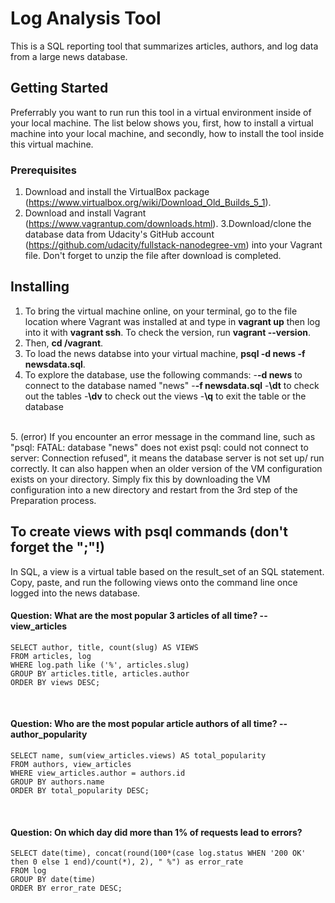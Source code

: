 # Log Analysis Tool

This is a SQL reporting tool that summarizes articles, authors, and log data from a large news database.


## Getting Started

Preferrably you want to run run this tool in a virtual environment inside of your local machine. The list below shows you, first, how to install a virtual machine into your local machine, and secondly, how to install the tool inside this virtual machine.

### Prerequisites

1. Download and install the VirtualBox package (https://www.virtualbox.org/wiki/Download_Old_Builds_5_1).
2. Download and install Vagrant (https://www.vagrantup.com/downloads.html). 
3.Download/clone the database data from Udacity's GitHub account (https://github.com/udacity/fullstack-nanodegree-vm) into your Vagrant file. Don't forget to unzip the file after download is completed.

## Installing<br>

1. To bring the virtual machine online, on your terminal, go to the file location where Vagrant was installed at and type in **vagrant up** then log into it with **vagrant ssh**. To check the version, run **vagrant --version**.
2. Then, **cd /vagrant**.
3. To load the news databse into your virtual machine, **psql -d news -f newsdata.sql**.
4. To explore the database, use the following commands: 
-**-d news** to connect to the database named "news"
-**-f newsdata.sql**
-**\dt** to check out the tables
-**\dv** to check out the views
-**\q** to exit the table or the database
<br>
5. (error) If you encounter an error message in the command line, such as "psql: FATAL: database "news" does not exist
psql: could not connect to server: Connection refused", it means the database server is not set up/ run correctly. It can also happen when an older version of the VM configuration exists on your directory. Simply fix this by downloading the VM configuration into a new directory and restart from the 3rd step of the Preparation process.

## To create views with psql commands (don't forget the ";"!)
In SQL, a view is a virtual table based on the result_set of an SQL statement.
Copy, paste, and run the following views onto the command line once logged into the news database.

#### Question: What are the most popular 3 articles of all time? -- view_articles
```CREATE VIEW view_articles AS
SELECT author, title, count(slug) AS VIEWS
FROM articles, log
WHERE log.path like ('%', articles.slug)
GROUP BY articles.title, articles.author
ORDER BY views DESC;
```
<br>

#### Question: Who are the most popular article authors of all time? -- author_popularity
```CREATE VIEW author_popularity AS
SELECT name, sum(view_articles.views) AS total_popularity
FROM authors, view_articles
WHERE view_articles.author = authors.id
GROUP BY authors.name
ORDER BY total_popularity DESC;
```
<br>

#### Question: On which day did more than 1% of requests lead to errors?
```CREATE VIEW error_days AS
SELECT date(time), concat(round(100*(case log.status WHEN '200 OK' then 0 else 1 end)/count(*), 2), " %") as error_rate
FROM log
GROUP BY date(time)
ORDER BY error_rate DESC;
```